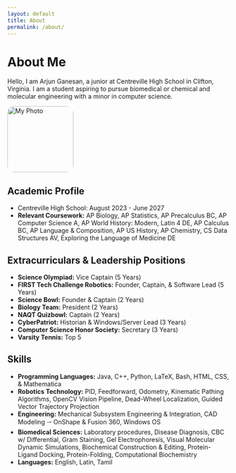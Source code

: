 ```yaml
---
layout: default
title: About
permalink: /about/
---
```


# About Me

Hello, I am Arjun Ganesan, a junior at Centreville High School in Clifton, Virginia. I am a student aspiring to pursue biomedical or chemical and molecular engineering with a minor in computer science. 

<img src="{{Arjun-Ganesan.github.io}}/IMG_20250831_103122.jpg" alt="My Photo" width="150px" style="border-radius:15px;">


## Academic Profile
* Centreville High School: August 2023 - June 2027
* **Relevant Coursework:** AP Biology, AP Statistics, AP Precalculus BC, AP Computer Science A, AP World History: Modern, Latin 4 DE, AP Calculus BC, AP Language & Composition, AP US History, AP Chemistry, CS Data Structures AV, Exploring the Language of Medicine DE

## Extracurriculars & Leadership Positions
* **Science Olympiad:** Vice Captain (5 Years)
* **FIRST Tech Challenge Robotics:** Founder, Captain, & Software Lead (5 Years)
* **Science Bowl:** Founder & Captain (2 Years)
* **Biology Team:** President (2 Years)
* **NAQT Quizbowl:** Captain (2 Years)
* **CyberPatriot:** Historian & Windows/Server Lead (3 Years)
* **Computer Science Honor Society:** Secretary (3 Years)
* **Varsity Tennis:** Top 5 

## Skills
* **Programming Languages:** Java, C++,  Python,  LaTeX, Bash, HTML, CSS, & Mathematica
* **Robotics Technology:** PID, Feedforward, Odometry, Kinematic Pathing Algorithms, OpenCV Vision Pipeline, Dead-Wheel Localization, Guided Vector Trajectory Projection
* **Engineering:** Mechanical Subsystem Engineering & Integration, CAD Modeling 🠂 OnShape & Fusion 360, Windows OS
* **Biomedical Sciences:** Laboratory procedures, Disease Diagnosis, CBC w/ Differential, Gram Staining, Gel Electrophoresis, Visual Molecular Dynamic Simulations, Biochemical Construction & Editing, Protein-Ligand Docking, Protein-Folding, Computational Biochemistry
* **Languages:** English, Latin, Tamil
